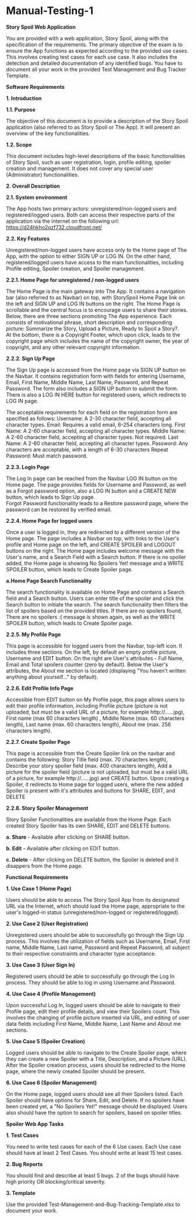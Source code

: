 # Manual-Testing-1
  
**Story Spoil Web Application** 

You are provided with a web application, Story Spoil, along with the specification of the requirements. The primary objective of the exam is to ensure the App functions as expected according to the provided use cases. This involves creating test cases for each use case. It also includes the detection and detailed documentation of any identified bugs. You have to document all your work in the provided Test Management and Bug Tracker Template. 

**Software Requirements**

**1. Introduction** 

 **1.1. Purpose**
 
The objective of this document is to provide a description of the Story Spoil application (also referred to as Story Spoil or The App). It will present an overview of the key functionalities. 

 **1.2. Scope**
 
This document includes high-level descriptions of the basic functionalities of Story Spoil, such as user registration, login, profile editing, spoiler creation and management. It does not cover any special user (Administrator) functionalities. 
 
**2. Overall Description** 

 **2.1. System environment** 
 
The App hosts two primary actors: unregistered/non-logged users and registered/logged users. Both can access their respective parts of the application via the internet on the following url: 
https://d24hkho2ozf732.cloudfront.net/  
 
 **2.2. Key Features** 
 
Unregistered/non-logged users have access only to the Home page of The App, with the option to either SIGN UP or LOG IN. On the other hand, registered/logged users have access to the main functionalities, including Profile editing, Spoiler creation, and Spoiler management. 

 **2.2.1. Home Page for unregistered / non-logged users** 
 
The Home Page is the main gateway into The App. It contains a navigation bar (also referred to as Navbar) on top, with StorySpoil Home Page link on the left and SIGN UP and LOG IN buttons on the right. The Home Page is scrollable and the central focus is to encourage users to share their stories.  
Below, there are three sections promoting The App experience. Each consists of motivational phrase, short description and corresponding picture: Summarize the Story, Upload a Picture, Ready to Spoil a Story?.  
At the bottom, there is a Copyright Footer, which upon click, leads to the copyright page which includes the name of the copyright owner, the year of copyright, and any other relevant copyright information. 

 **2.2.2. Sign Up Page** 
 
The Sign Up page is accessed from the Home page via SIGN UP button on the Navbar. It contains registration form with fields for entering Username, Email, First Name, Middle Name, Last Name, Password, and Repeat Password. The form also includes a SIGN UP button to submit the form. There is also a LOG IN HERE button for registered users, which redirects to LOG IN page. 

The acceptable requirements for each field on the registration form are specified as follows: 
Username: A 2-30 character field, accepting all character types.  Email: Requires a valid email, 6-254 characters long. 
First Name: A 2-60 character field, accepting all character types. 
Middle Name: A 2-60 character field, accepting all character types. Not required. 
Last Name: A 2-60 character field, accepting all character types. 
Password: Any characters are acceptable, with a length of 6-30 characters Repeat Password: Must match password.

 **2.2.3. Login Page**
 
The Log In page can be reached from the Navbar LOG IN button on the Home page. The page provides fields for Username and Password, as well as a Forgot password option, also a LOG IN button and a CREATE NEW button, which leads to Sign Up page.  
Forgot Password functionality leads to a Restore password page, where the password can be restored by verified email. 

 **2.2.4. Home Page for logged users**
 
Once a user is logged in, they are redirected to a different version of the Home page. The page includes a Navbar on top, with links to the User's profile and Home page on the left, and CREATE SPOILER and LOGOUT buttons on the right. The Home page includes welcome message with the User's name, and a Search Field with a Search button. If there is no spoiler added, the Home page is showing No Spoilers Yet! message and a WRITE SPOILER button, which leads to Create Spoiler page. 

**а.Home Page Search Functionality**

The search functionality is available on Home Page and contains  a Search field and a Search button. Users can enter title of the spoiler and click the Search button to initiate the search. The search functionality then filters the list of spoilers based on the provided titles. If there are no spoilers found, There are no spoilers :( message is shown again, as well as the WRITE SPOILER button, which leads to Create Spoiler page.  

 **2.2.5. My Profile Page** 
 
This page is accessible for logged users from the Navbar, top-left icon.  It includes three sections. On the left, by default an empty profile picture, Username and EDIT button. On the right are User's attributes  - Full Name, Email and Total spoilers counter (zero by default). Below the User's attributes, the About me section is located (displaying "You haven’t written anything about yourself…" by default). 

  **2.2.6. Edit Profile Info Page**
  
 Accessible from EDIT button on My Profile page, this page allows users to edit their profile information, including Profile picture (picture is not uploaded, but must be a valid URL of a picture, for example http://......jpg), First name (max 60 characters length) , Middle Name (max. 60 characters length), Last name (max. 60 characters length), About me (max. 256 characters length).  
 
 **2.2.7. Create Spoiler Page** 
 
This page is accessible from the Create Spoiler link on the navbar and contains the following: Story Title field (max. 70 characters length), Describe your story spoiler field (max. 400 characters length), Add a picture for the spoiler field (picture is not uploaded, but must be a valid URL of a picture, for example http://......jpg) and CREATE button. 
  Upon creating a Spoiler, it redirects to Home page for logged users, where the new added Spoiler is present with it's attributes and buttons for SHARE, EDIT, and DELETE 

 **2.2.8. Story Spoiler Management**
 
Story Spoiler Functionalities are available from the Home Page. Each created Story Spoiler has its own SHARE, EDIT and DELETE buttons.

**a. Share** - Available after clicking on SHARE button.

**b. Edit** - Available after clicking on EDIT button.

**c. Delete** - After clicking on DELETE button, the Spoiler is deleted and it disappers from the Home page. 

**Functional Requirements**

**1. Use Case 1 (Home Page)**

Users should be able to access The Story Spoil App from its designated URL via the Internet, which should load the Home page, appropriate to the user's logged-in status (unregistered/non-logged or registered/logged). 

**2. Use Case 2 (User Registration)**

Unregistered users should be able to successfully go through the Sign Up process. This involves the utilization of fields such as Username, Email, First name, Middle Name, Last name, Password and Repeat Password, all subject to their respective constraints and character type acceptance.  

**3. Use Case 3 (User Sign In)** 

Registered users should be able to successfully go through the Log In process. They should be able to log in using  Username and Password. 

**4. Use Case 4 (Profile Management)**

Upon successful Log In, logged users should be able to navigate to their Profile page, edit their profile details, and view their Spoilers count. This involves the changing of profile picture inserted via URL, and editing of user data fields including First Name, Middle Name, Last Name and About me sections. 

**5. Use Case 5 (Spoiler Creation)** 

Logged users should be able to navigate to the Create Spoiler page, where they can create a new Spoiler with a Title, Description, and a Picture (URL). After the Spoiler creation process, users should be redirected to the Home page, where the newly created Spoiler should be present. 
 
**6. Use Case 6 (Spoiler Management)** 

On the Home page, logged users should see all their Spoilers listed. Each Spoiler should have options for Share, Edit, and Delete. If no spoilers have been created yet, a "No Spoilers Yet!" message should be displayed. Users also should have the option to search for spoilers, based on spoiler titles. 

**Spoiler Web App Tasks** 

**1. Test Cases** 

You need to write test cases for each of the 6 Use cases. 
Each Use case should have at least 2 Test Cases. You should write at least 15 test cases. 

**2. Bug Reports**  

You should find and describe at least 5 bugs. 
2 of the bugs should have high priority OR blocking/critical severity. 

**3. Template** 

Use the provided Test-Management-and-Bug-Tracking-Template.xlsx to document your work. 

